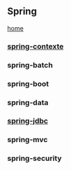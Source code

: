 ## Spring

[home](../index-java.md)

### [spring-contexte](./spring-contexte/index.md)

### spring-batch

### spring-boot

### spring-data

### [spring-jdbc](./spring-jdbc/index-spring-jdbc.md)

### spring-mvc

### spring-security

